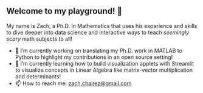 ## Welcome to my playground! 👋

My name is Zach, a Ph.D. in Mathematics that uses his experience and skills to dive deeper into data science and interactive ways to teach *seemingly scary* math subjects to all! 

- 🔭 I’m currently working on translating my Ph.D. work in MATLAB to Python to highlight my contributions in an open source setting!
- 🌱 I’m currently learning how to build visualization applets with Streamlit to visualize concepts in Linear Algebra like matrix-vector multiplication and determinants!
- 📫 How to reach me: zach.chairez@gmail.com

<!--
**zach-chairez/zach-chairez** is a ✨ _special_ ✨ repository because its `README.md` (this file) appears on your GitHub profile.

Here are some ideas to get you started:

- 🔭 I’m currently working on ...
- 🌱 I’m currently learning ...
- 👯 I’m looking to collaborate on ...
- 🤔 I’m looking for help with ...
- 💬 Ask me about ...
- 📫 How to reach me: ...
- 😄 Pronouns: ...
- ⚡ Fun fact: ...
-->
